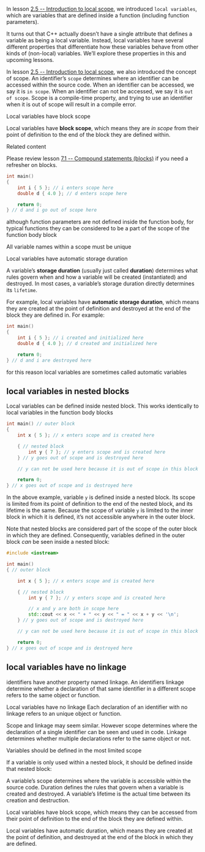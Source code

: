 
In lesson [2.5 -- Introduction to local scope](https://web.archive.org/web/20240715201757/https://www.learncpp.com/cpp-tutorial/introduction-to-local-scope/), we introduced `local variables`, which are variables that are defined inside a function (including function parameters).

It turns out that C++ actually doesn’t have a single attribute that defines a variable as being a local variable. Instead, local variables have several different properties that differentiate how these variables behave from other kinds of (non-local) variables. We’ll explore these properties in this and upcoming lessons.

In lesson [2.5 -- Introduction to local scope](https://web.archive.org/web/20240715201757/https://www.learncpp.com/cpp-tutorial/introduction-to-local-scope/), we also introduced the concept of scope. An identifier’s `scope` determines where an identifier can be accessed within the source code. When an identifier can be accessed, we say it is `in scope`. When an identifier can not be accessed, we say it is `out of scope`. Scope is a compile-time property, and trying to use an identifier when it is out of scope will result in a compile error.



Local variables have block scope

Local variables have **block scope**, which means they are _in scope_ from their point of definition to the end of the block they are defined within.

Related content

Please review lesson [7.1 -- Compound statements (blocks)](https://web.archive.org/web/20240715201757/https://www.learncpp.com/cpp-tutorial/compound-statements-blocks/) if you need a refresher on blocks.

```cpp
int main()
{
    int i { 5 }; // i enters scope here
    double d { 4.0 }; // d enters scope here

    return 0;
} // d and i go out of scope here
```


although function parameters are not defined inside the function body, for typical functions they can be considered to be a part of the scope of the function body block


All variable names within a scope must be unique


Local variables have automatic storage duration

A variable’s **storage duration** (usually just called **duration**) determines what rules govern when and how a variable will be created (instantiated) and destroyed. In most cases, a variable’s storage duration directly determines its `lifetime`.


For example, local variables have **automatic storage duration**, which means they are created at the point of definition and destroyed at the end of the block they are defined in. For example:


```cpp
int main()
{
    int i { 5 }; // i created and initialized here
    double d { 4.0 }; // d created and initialized here

    return 0;
} // d and i are destroyed here
```


for this reason local variables are sometimes called automatic variables


## local variables in nested blocks

Local variables can be defined inside nested block. This works identically to local variables in the function body blocks 


```cpp
int main() // outer block
{
    int x { 5 }; // x enters scope and is created here

    { // nested block
        int y { 7 }; // y enters scope and is created here
    } // y goes out of scope and is destroyed here

    // y can not be used here because it is out of scope in this block

    return 0;
} // x goes out of scope and is destroyed here
```

In the above example, variable `y` is defined inside a nested block. Its scope is limited from its point of definition to the end of the nested block, and its lifetime is the same. Because the scope of variable `y` is limited to the inner block in which it is defined, it’s not accessible anywhere in the outer block.

Note that nested blocks are considered part of the scope of the outer block in which they are defined. Consequently, variables defined in the outer block _can_ be seen inside a nested block:

```cpp
#include <iostream>

int main()
{ // outer block

    int x { 5 }; // x enters scope and is created here

    { // nested block
        int y { 7 }; // y enters scope and is created here

        // x and y are both in scope here
        std::cout << x << " + " << y << " = " << x + y << '\n';
    } // y goes out of scope and is destroyed here

    // y can not be used here because it is out of scope in this block

    return 0;
} // x goes out of scope and is destroyed here
```



## local variables have no linkage


identifiers have another property named linkage. An identifiers linkage determine whether a declaration of that same identifier in a different scope refers to the same object or function.

Local variables have no linkage Each declaration of an identifier with no linkage refers to an unique object or function.


Scope and linkage may seem similar. However scope determines where the declaration of a single identifier can be seen and used in code. Linkage determines whether multiple declarations refer to the same object or not.


Variables should be defined in the most limited scope

If a variable is only used within a nested block, it should be defined inside that nested block:


A variable’s scope determines where the variable is accessible within the source code. Duration defines the rules that govern when a variable is created and destroyed. A variable’s lifetime is the actual time between its creation and destruction.

Local variables have block scope, which means they can be accessed from their point of definition to the end of the block they are defined within.

Local variables have automatic duration, which means they are created at the point of definition, and destroyed at the end of the block in which they are defined.